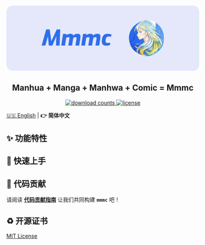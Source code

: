 <picture>
  <source media="(prefers-color-scheme: dark)" srcset="./assets/banner-dark.png">
  <img alt="mdx-rs Banner" src="./assets/banner-light.png">
</picture>

<h2 align="center">Manhua + Manga + Manhwa + Comic = Mmmc</h2>

<p align="center">
  <a href="https://github.com/blackcater-labs/mmmc">
   <img src="https://img.shields.io/github/downloads/blackcater-labs/mmmc/total?color=%23dedede&logoColor=%23333333&style=for-the-badge" alt="download counts" />
  </a>
  <a href="https://github.com/blackcater-labs/mdx-rs/blob/main/LICENSE">
    <img src="https://img.shields.io/github/license/blackcater-labs/mmmc?style=for-the-badge&color=%23dedede&logoColor=%23333333" alt="license" />
  </a>
</p>

[🇺🇸 English](./README.md) | **👉 简体中文**

## ✨ 功能特性

## 👋 快速上手

## 🤝 代码贡献

请阅读 **[代码贡献指南](./docs/Contributing%20Guide.md)** 让我们共同构建 **`mmmc`** 吧！

## ♻️ 开源证书

[MIT License](./LICENSE)
